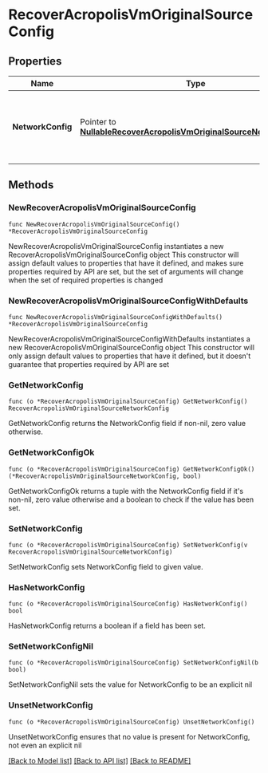 # RecoverAcropolisVmOriginalSourceConfig

## Properties

Name | Type | Description | Notes
------------ | ------------- | ------------- | -------------
**NetworkConfig** | Pointer to [**NullableRecoverAcropolisVmOriginalSourceNetworkConfig**](RecoverAcropolisVmOriginalSourceNetworkConfig.md) | Specifies the networking configuration to be applied to the recovered VMs. | [optional] 

## Methods

### NewRecoverAcropolisVmOriginalSourceConfig

`func NewRecoverAcropolisVmOriginalSourceConfig() *RecoverAcropolisVmOriginalSourceConfig`

NewRecoverAcropolisVmOriginalSourceConfig instantiates a new RecoverAcropolisVmOriginalSourceConfig object
This constructor will assign default values to properties that have it defined,
and makes sure properties required by API are set, but the set of arguments
will change when the set of required properties is changed

### NewRecoverAcropolisVmOriginalSourceConfigWithDefaults

`func NewRecoverAcropolisVmOriginalSourceConfigWithDefaults() *RecoverAcropolisVmOriginalSourceConfig`

NewRecoverAcropolisVmOriginalSourceConfigWithDefaults instantiates a new RecoverAcropolisVmOriginalSourceConfig object
This constructor will only assign default values to properties that have it defined,
but it doesn't guarantee that properties required by API are set

### GetNetworkConfig

`func (o *RecoverAcropolisVmOriginalSourceConfig) GetNetworkConfig() RecoverAcropolisVmOriginalSourceNetworkConfig`

GetNetworkConfig returns the NetworkConfig field if non-nil, zero value otherwise.

### GetNetworkConfigOk

`func (o *RecoverAcropolisVmOriginalSourceConfig) GetNetworkConfigOk() (*RecoverAcropolisVmOriginalSourceNetworkConfig, bool)`

GetNetworkConfigOk returns a tuple with the NetworkConfig field if it's non-nil, zero value otherwise
and a boolean to check if the value has been set.

### SetNetworkConfig

`func (o *RecoverAcropolisVmOriginalSourceConfig) SetNetworkConfig(v RecoverAcropolisVmOriginalSourceNetworkConfig)`

SetNetworkConfig sets NetworkConfig field to given value.

### HasNetworkConfig

`func (o *RecoverAcropolisVmOriginalSourceConfig) HasNetworkConfig() bool`

HasNetworkConfig returns a boolean if a field has been set.

### SetNetworkConfigNil

`func (o *RecoverAcropolisVmOriginalSourceConfig) SetNetworkConfigNil(b bool)`

 SetNetworkConfigNil sets the value for NetworkConfig to be an explicit nil

### UnsetNetworkConfig
`func (o *RecoverAcropolisVmOriginalSourceConfig) UnsetNetworkConfig()`

UnsetNetworkConfig ensures that no value is present for NetworkConfig, not even an explicit nil

[[Back to Model list]](../README.md#documentation-for-models) [[Back to API list]](../README.md#documentation-for-api-endpoints) [[Back to README]](../README.md)



